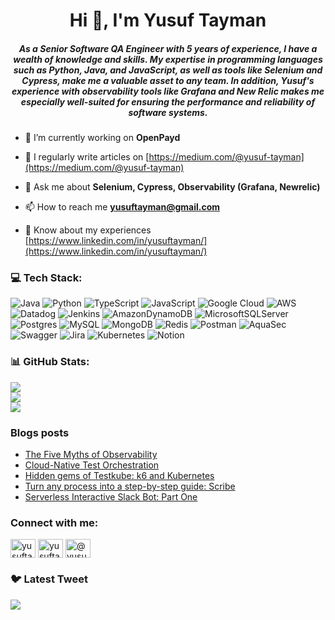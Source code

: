 <h1 align="center">Hi 👋, I'm Yusuf Tayman</h1>
<h5 align="center">As a Senior Software QA Engineer with 5 years of experience, I have a wealth of knowledge and skills. My expertise in programming languages such as Python, Java, and JavaScript, as well as tools like Selenium and Cypress, make me a valuable asset to any team. In addition, Yusuf's experience with observability tools like Grafana and New Relic makes me especially well-suited for ensuring the performance and reliability of software systems.</h3>

- 🔭 I’m currently working on **OpenPayd**

- 📝 I regularly write articles on [https://medium.com/@yusuf-tayman](https://medium.com/@yusuf-tayman)

- 💬 Ask me about **Selenium, Cypress, Observability (Grafana, Newrelic)**

- 📫 How to reach me **yusuftayman@gmail.com**

- 📄 Know about my experiences [https://www.linkedin.com/in/yusuftayman/](https://www.linkedin.com/in/yusuftayman/)

### 💻 Tech Stack:
![Java](https://img.shields.io/badge/java-%23ED8B00.svg?style=for-the-badge&logo=java&logoColor=white) ![Python](https://img.shields.io/badge/python-3670A0?style=for-the-badge&logo=python&logoColor=ffdd54) ![TypeScript](https://img.shields.io/badge/typescript-%23007ACC.svg?style=for-the-badge&logo=typescript&logoColor=white) ![JavaScript](https://img.shields.io/badge/javascript-%23323330.svg?style=for-the-badge&logo=javascript&logoColor=%23F7DF1E) ![Google Cloud](https://img.shields.io/badge/Google%20Cloud-%234285F4.svg?style=for-the-badge&logo=google-cloud&logoColor=white) ![AWS](https://img.shields.io/badge/AWS-%23FF9900.svg?style=for-the-badge&logo=amazon-aws&logoColor=white) ![Datadog](https://img.shields.io/badge/datadog-%23632CA6.svg?style=for-the-badge&logo=datadog&logoColor=white) ![Jenkins](https://img.shields.io/badge/jenkins-%232C5263.svg?style=for-the-badge&logo=jenkins&logoColor=white) ![AmazonDynamoDB](https://img.shields.io/badge/Amazon%20DynamoDB-4053D6?style=for-the-badge&logo=Amazon%20DynamoDB&logoColor=white) ![MicrosoftSQLServer](https://img.shields.io/badge/Microsoft%20SQL%20Sever-CC2927?style=for-the-badge&logo=microsoft%20sql%20server&logoColor=white) ![Postgres](https://img.shields.io/badge/postgres-%23316192.svg?style=for-the-badge&logo=postgresql&logoColor=white) ![MySQL](https://img.shields.io/badge/mysql-%2300f.svg?style=for-the-badge&logo=mysql&logoColor=white) ![MongoDB](https://img.shields.io/badge/MongoDB-%234ea94b.svg?style=for-the-badge&logo=mongodb&logoColor=white) ![Redis](https://img.shields.io/badge/redis-%23DD0031.svg?style=for-the-badge&logo=redis&logoColor=white) ![Postman](https://img.shields.io/badge/Postman-FF6C37?style=for-the-badge&logo=postman&logoColor=white) ![AquaSec](https://img.shields.io/badge/aqua-%231904DA.svg?style=for-the-badge&logo=aqua&logoColor=#0018A8) ![Swagger](https://img.shields.io/badge/-Swagger-%23Clojure?style=for-the-badge&logo=swagger&logoColor=white) ![Jira](https://img.shields.io/badge/jira-%230A0FFF.svg?style=for-the-badge&logo=jira&logoColor=white) ![Kubernetes](https://img.shields.io/badge/kubernetes-%23326ce5.svg?style=for-the-badge&logo=kubernetes&logoColor=white) ![Notion](https://img.shields.io/badge/Notion-%23000000.svg?style=for-the-badge&logo=notion&logoColor=white)
### 📊 GitHub Stats:
![](https://github-readme-stats.vercel.app/api?username=yusuf-tayman&theme=dark&hide_border=false&include_all_commits=false&count_private=false)<br/>
![](https://github-readme-streak-stats.herokuapp.com/?user=yusuf-tayman&theme=dark&hide_border=false)<br/>
![](https://github-readme-stats.vercel.app/api/top-langs/?username=yusuf-tayman&theme=dark&hide_border=false&include_all_commits=false&count_private=false&layout=compact)

### Blogs posts
<!-- BLOG-POST-LIST:START -->
- [The Five Myths of Observability](https://yusuf-tayman.medium.com/the-five-myths-of-observability-64be03ef5d28?source=rss-e2c72506ef0b------2)
- [Cloud-Native Test Orchestration](https://yusuf-tayman.medium.com/cloud-native-test-orchestration-bbf7c1ed86dc?source=rss-e2c72506ef0b------2)
- [Hidden gems of Testkube: k6 and Kubernetes](https://yusuf-tayman.medium.com/hidden-gems-of-testkube-k6-and-kubernetes-f9b17244f976?source=rss-e2c72506ef0b------2)
- [Turn any process into a step-by-step guide: Scribe](https://yusuf-tayman.medium.com/turn-any-process-into-a-step-by-step-guide-scribe-6aa82c5d2cd1?source=rss-e2c72506ef0b------2)
- [Serverless Interactive Slack Bot: Part One](https://yusuf-tayman.medium.com/serverless-interactive-slack-bot-part-one-fe2cf04445e3?source=rss-e2c72506ef0b------2)
<!-- BLOG-POST-LIST:END -->

<h3 align="left">Connect with me:</h3>
<p align="left">
<a href="https://twitter.com/yusuftayman" target="blank"><img align="center" src="https://raw.githubusercontent.com/rahuldkjain/github-profile-readme-generator/master/src/images/icons/Social/twitter.svg" alt="yusuftayman" height="30" width="40" /></a>
<a href="https://linkedin.com/in/yusuftayman" target="blank"><img align="center" src="https://raw.githubusercontent.com/rahuldkjain/github-profile-readme-generator/master/src/images/icons/Social/linked-in-alt.svg" alt="yusuftayman" height="30" width="40" /></a>
<a href="https://medium.com/@yusuf-tayman" target="blank"><img align="center" src="https://raw.githubusercontent.com/rahuldkjain/github-profile-readme-generator/master/src/images/icons/Social/medium.svg" alt="@yusuf-tayman" height="30" width="40" /></a>
</p>


### 🐦 Latest Tweet
[![](https://gtce.itsvg.in/api?username=yusuftayman)](https://github.com/VishwaGauravIn/github-twitter-card-embed)
